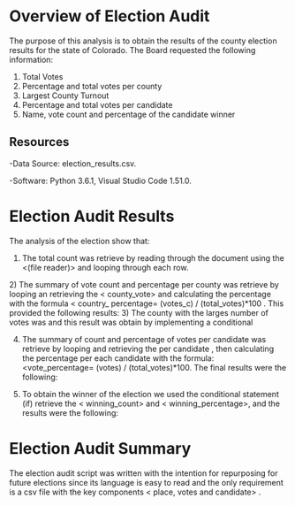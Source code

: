 # Overview of Election Audit 
The purpose of this analysis is to obtain the results of the county election results for the state of Colorado. The Board requested the following information:
1)	Total Votes
2)	Percentage and total votes per county
3)	Largest County Turnout 
4)	Percentage and total votes per candidate
5)	Name, vote count and percentage of the candidate winner

## Resources 
-Data Source: election_results.csv.

-Software: Python 3.6.1, Visual Studio Code 1.51.0.

# Election Audit Results 

The analysis of the election show that:
1)	The total count was retrieve by reading through the document using the <(file reader)> and looping <for>   through each row. 
<screen shot >
2)	The summary of vote count and percentage per county was retrieve by looping <for> an retrieving the < county_vote> and calculating the percentage with the formula < country_ percentage= (votes_c) / (total_votes)*100 . This provided the following results: 
<Screen Shot> 
3)	The county with the larges number of votes was <Devender> and this result was obtain by implementing a conditional <if> 

4)	The summary of count and percentage of votes per candidate was retrieve by looping <for> and retrieving the  <votes> per candidate , then calculating the percentage per each candidate with the formula: <vote_percentage= (votes) / (total_votes)*100. The final results were the following: 

<screen shoot> 

5)	To obtain the winner of the election we used the conditional statement (if) retrieve the < winning_count> and < winning_percentage>, and the results were the following: 

<Screen shoot> 

# Election Audit Summary
The election audit script was written with the intention for repurposing for future elections since its language is easy to read and the only requirement is a csv  file with the key components  < place, votes and candidate> . 
